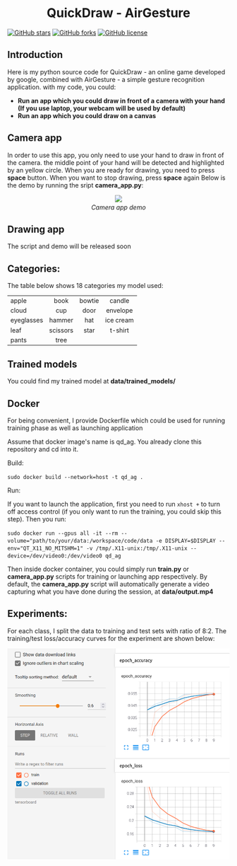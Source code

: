 <p align="center">
 <h1 align="center">QuickDraw - AirGesture</h1>
</p>

[![GitHub stars](https://img.shields.io/github/stars/uvipen/QuickDraw-AirGesture-tensorflow)](https://github.com/uvipen/QuickDraw-AirGesture-tensorflow/stargazers)
[![GitHub forks](https://img.shields.io/github/forks/uvipen/QuickDraw-AirGesture-tensorflow?color=orange)](https://github.com/uvipen/QuickDraw-AirGesture-tensorflow/network)
[![GitHub license](https://img.shields.io/github/license/uvipen/QuickDraw-AirGesture-tensorflow)](https://github.com/uvipen/QuickDraw-AirGesture-tensorflow/blob/master/LICENSE)

## Introduction

Here is my python source code for QuickDraw - an online game developed by google, combined with AirGesture - a simple gesture recognition application. with my code, you could: 
* **Run an app which you could draw in front of a camera with your hand (If you use laptop, your webcam will be used by default)**
* **Run an app which you could draw on a canvas**

## Camera app
In order to use this app, you only need to use your hand to draw in front of the camera. the middle point of your hand will be detected and highlighted by an yellow circle. When you are ready for drawing, you need to press **space** button. When you want to stop drawing, press **space** again
Below is the demo by running the sript **camera_app.py**:
<p align="center">
  <img src="demo/quickdraw_airgesture.gif" width=600><br/>
  <i>Camera app demo</i>
</p>

## Drawing app
The script and demo will be released soon

## Categories:
The table below shows 18 categories my model used:

|           |           |           |           |
|-----------|:-----------:|:-----------:|:-----------:|
|   apple   |   book    |   bowtie  |   candle  |
|   cloud   |    cup    |   door    | envelope  |
|eyeglasses |   hammer  |    hat    | ice cream |
|   leaf    | scissors  |   star    |  t-shirt  |
|   pants   |    tree   |           |           |

## Trained models

You could find my trained model at **data/trained_models/**

## Docker

For being convenient, I provide Dockerfile which could be used for running training phase as well as launching application

Assume that docker image's name is qd_ag. You already clone this repository and cd into it.

Build:

`sudo docker build --network=host -t qd_ag .`

Run:

If you want to launch the application, first you need to run `xhost +` to turn off access control (if you only want to run the training, you could skip this step). Then you run:

`sudo docker run --gpus all -it --rm --volume="path/to/your/data:/workspace/code/data -e DISPLAY=$DISPLAY --env="QT_X11_NO_MITSHM=1" -v /tmp/.X11-unix:/tmp/.X11-unix --device=/dev/video0:/dev/video0 qd_ag`

Then inside docker container, you could simply run **train.py** or **camera_app.py** scripts for training or launching app respectively. By default, the **camera_app.py** script will automatically generate a video capturing what you have done during the session, at **data/output.mp4**



## Experiments:

For each class, I split the data to training and test sets with ratio of 8:2. The training/test loss/accuracy curves for the experiment are shown below:

<img src="demo/loss_accuracy_curves.png" width="800"> 
